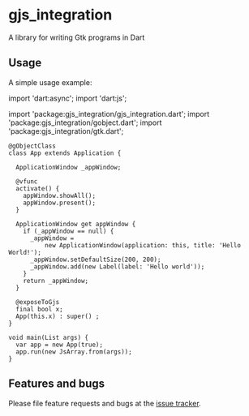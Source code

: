 # gjs_integration

A library for writing Gtk programs in Dart

## Usage

A simple usage example:

import 'dart:async';
import 'dart:js';

import 'package:gjs_integration/gjs_integration.dart';
import 'package:gjs_integration/gobject.dart';
import 'package:gjs_integration/gtk.dart';

    @gObjectClass
    class App extends Application {

      ApplicationWindow _appWindow;

      @vfunc
      activate() {
        appWindow.showAll();
        appWindow.present();
      }

      ApplicationWindow get appWindow {
        if (_appWindow == null) {
          _appWindow =
              new ApplicationWindow(application: this, title: 'Hello World!');
          _appWindow.setDefaultSize(200, 200);
          _appWindow.add(new Label(label: 'Hello world'));
        }
        return _appWindow;
      }

      @exposeToGjs
      final bool x;
      App(this.x) : super() ;
    }

    void main(List args) {
      var app = new App(true);
      app.run(new JsArray.from(args));
    }

## Features and bugs

Please file feature requests and bugs at the [issue tracker][tracker].

[tracker]: http://example.com/issues/replaceme

